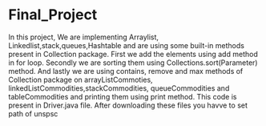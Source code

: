 # Final_Project
In this project, We are implementing Arraylist, Linkedlist,stack,queues,Hashtable and are using some built-in methods present in Collection package. 
First we add the elements using add method in for loop.
Secondly we are sorting them using Collections.sort(Parameter) method.
And lastly we are using contains, remove and max methods of Collection package on arrayListCommoties, linkedListCommodities,stackCommodities, queueCommodities and tableCommodities and printing them using print method. This code is present in Driver.java file.
After downloading these files you havve to set path of unspsc 
